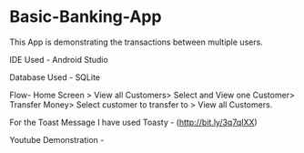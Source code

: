 # Basic-Banking-App
This App is demonstrating the transactions between multiple users. 

IDE Used - Android Studio

Database Used - SQLite

Flow- Home Screen > View all Customers> Select and View one Customer> Transfer Money> Select customer to transfer to > View all Customers.

For the Toast Message I have used Toasty - (http://bit.ly/3q7qIXX)

Youtube Demonstration - 
